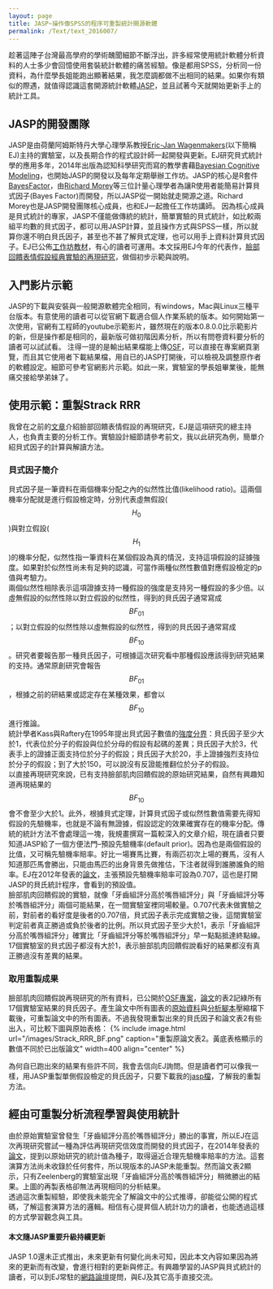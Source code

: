 ```yaml
---
layout: page
title: JASP~操作像SPSS的程序可重製統計開源軟體
permalink: /Text/text_2016007/
---
```


趁著這陣子台灣最高學府的學術醜聞細節不斷浮出，許多經常使用統計軟體分析資料的人士多少會回憶使用套裝統計軟體的痛苦經驗。像是都用SPSS，分析同一份資料，為什麼學長姐能跑出顯著結果，我怎麼調都做不出相同的結果。如果你有類似的際遇，就值得認識這套開源統計軟體[JASP][1]，並且試著今天就開始更新手上的統計工具。

## JASP的開發團隊
JASP是由荷蘭阿姆斯特丹大學心理學系教授[Eric-Jan Wagenmakers][2](以下簡稱EJ)主持的實驗室，以及長期合作的程式設計師一起開發與更新。EJ研究貝式統計學的應用多年，2014年出版為認知科學研究而寫的教學書藉[Bayesian Cognitive Modeling][3]，也開始JASP的開發以及每年定期舉辦工作坊。JASP的核心是R套件[BayesFactor][4]，由[Richard Morey][5]等三位計量心理學者為讓R使用者能簡易計算貝式因子(Bayes Factor)而開發，所以JASP從一開始就走開源之道。Richard Morey也是JASP開發團隊核心成員，也和EJ一起擔任工作坊講師。
因為核心成員是貝式統計的專家，JASP不僅能做傳統的統計，簡單實驗的貝式統計，如比較兩組平均數的貝式因子，都可以用JASP計算，並且操作方式與SPSS一樣，所以就算你還不明白貝氏因子，甚至也不甚了解貝式定理，也可以用手上資料計算貝式因子。EJ已公佈[工作坊教材][6]，有心的讀者可運用。本文採用EJ今年的代表作，[臉部回饋表情假設經典實驗的再現研究][7]，做個初步示範與說明。

## 入門影片示範
JASP的下載與安裝與一般開源軟體完全相同，有windows，Mac與Linux三種平台版本。有意使用的讀者可以從官網下載適合個人作業系統的版本。如何開始第一次使用，官網有工程師的youtube示範影片，雖然現在的版本0.8.0.0比示範影片的新，但是操作都是相同的，最新版可做初階因素分析，所以有問卷資料要分析的讀者可以試試看。
注得一提的是輸出結果檔能上傳[OSF][8]，可以直接在專案網頁瀏覽，而且其它使用者下載結果檔，用自已的JASP打開後，可以檢視及調整原作者的軟體設定。細節可參考官網影片示範。如此一來，實驗室的學長姐畢業後，能無痛交接給學弟妹了。

## 使用示範：重製Strack RRR
我曾在之前的[文章][9]介紹臉部回饋表情假設的再現研究，EJ是這項研究的總主持人，也負責主要的分析工作。實驗設計細節請參考前文，我以此研究為例，簡單介紹貝式因子的計算與解讀方法。

### 貝式因子簡介
貝式因子是一筆資料在兩個機率分配之內的似然性比值(likelihood ratio)。這兩個機率分配就是進行假設檢定時，分別代表虛無假設($$H_0$$)與對立假設($$H_1$$)的機率分配，似然性指一筆資料在某個假設為真的情況，支持這項假設的証據強度。如果對於似然性尚未有足夠的認識，可當作兩種似然性數值對應假設檢定的p值與考驗力。  
兩個似然性相除表示這項證據支持一種假設的強度是支持另一種假設的多少倍。以虛無假設的似然性除以對立假設的似然性，得到的貝氏因子通常寫成$$BF_{01}$$；以對立假設的似然性除以虛無假設的似然性，得到的貝氏因子通常寫成$$BF_{10}$$。研究者要報告那一種貝氏因子，可根據這次研究看中那種假設應該得到研究結果的支持。通常原創研究會報告$$BF_{01}$$，根據之前的研結果或認定存在某種效果，都會以$$BF_{10}$$進行推論。  
統計學者Kass與Raftery在1995年提出貝式因子數值的[強度分界][10]：貝氏因子至少大於1，代表位於分子的假設與位於分母的假設有起碼的差異；貝氏因子大於3，代表手上的證據正面支持位於分子的假設；貝氏因子大於20，手上證據強烈支持位於分子的假設；到了大於150，可以說沒有反證能推翻位於分子的假設。  
以直接再現研究來說，已有支持臉部肌肉回饋假說的原始研究結果，自然有興趣知道再現結果的$$BF_{10}$$會不會至少大於1。此外，根據貝式定理，計算貝式因子或似然性數值需要先得知假設的先驗機率，也就是不論有無證據，假設認定的效果確實存在的機率分配。傳統的統計方法不會處理這一塊，我規畫撰寫一篇較深入的文章介紹，現在讀者只要知道JASP給了一個方便法門–預設先驗機率(default prior)。因為也是兩個假設的比值，又可稱先驗機率賠率。好比一場賽馬比賽，有兩匹初次上場的賽馬，沒有人知道那匹馬會勝出，只能由馬匹的出身背景先做推估，下注者就得到誰勝誰負的賠率。EJ在2012年發表的[論文][11]，主張預設先驗機率賠率可設為0.707，這也是打開JASP的貝氏統計程序，會看到的預設值。  
臉部肌肉回饋假說的實驗，就像「牙齒組評分高於嘴唇組評分」與「牙齒組評分等於嘴唇組評分」兩個可能結果，在一間實驗室裡同場較量。0.707代表未做實驗之前，對前者的看好度是後者的0.707倍，貝式因子表示完成實驗之後，這間實驗室判定前者真正勝過或負於後者的比例。所以貝式因子至少大於1，表示「牙齒組評分高於嘴唇組評分」確實比「牙齒組評分等於嘴唇組評分」早一點點抵達終點線。17個實驗室的貝式因子都沒有大於1，表示臉部肌肉回饋假說看好的結果都沒有真正勝過沒有差異的結果。  

### 取用重製成果
臉部肌肉回饋假說再現研究的所有資料，已公開於[OSF專案][12]，[論文][13]的表2記綠所有17個實驗室結果的貝氏因子。產生論文中所有圖表的[原始資料][14]與[分析腳本][15]壓縮檔下載後，可重製論文中的所有圖表。不過我發現重製出來的貝氏因子和論文表2有些出入，可比較下圖與原始表格：
{% include image.html url="/images/Strack_RRR_BF.png" caption="重製原論文表2。黃底表格顯示的數值不同於已出版論文" width=400 align="center" %}

為何自已跑出來的結果有些許不同，我會去信向EJ詢問。但是讀者們可以像我一樣，用JASP重製單側假設檢定的貝氏因子，只要下載我的[jasp檔][16]，了解我的重製方法。

## 經由可重製分析流程學習與使用統計
由於原始實驗室曾發生「牙齒組評分高於嘴唇組評分」勝出的事實，所以EJ在這次再現研究嘗試一種為評估再現研究信效度而開發的貝式因子，在2014年發表的[論文][17]，提到以原始研究的統計值為種子，取得逼近合理先驗機率賠率的方法。這套演算方法尚未收錄於任何套件，所以現版本的JASP未能重製。然而論文表2顯示，只有Zeelenberg的實驗室出現「牙齒組評分高於嘴唇組評分」稍微勝出的結果。上圖的再製表格卻無法再現相同的分析結果。  
透過這次重製經驗，即使我未能完全了解論文中的公式推導，卻能從公開的程式碼，了解這套演算方法的邏輯。相信有心提昇個人統計功力的讀者，也能透過這樣的方式學習觀念與工具。  

#### 本文隨JASP重要升級持續更新
JASP 1.0還未正式推出，未來更新有何變化尚未可知，因此本文內容如果因為將來的更新而有改變，會進行相對的更新與修正。有興趣學習的JASP與貝式統計的讀者，可以到EJ常駐的[網路論壇][18]提問，與EJ及其它高手直接交流。


[1]: https://jasp-stats.org/
[2]: http://www.ejwagenmakers.com/
[3]: https://bayesmodels.com/
[4]: http://bayesfactorpcl.r-forge.r-project.org/
[5]: https://richarddmorey.org/
[6]: https://osf.io/r73y9/?view_only=c8f313fa105c467881c55be64f1bc83e
[7]: http://pps.sagepub.com/content/early/2016/10/21/1745691616674458.abstract
[8]: https://osf.io/
[9]: http://scchen.com/Text/text_2016004/
[10]: http://www.tandfonline.com/doi/abs/10.1080/01621459.1995.10476572
[11]: https://www.ncbi.nlm.nih.gov/pmc/articles/PMC3505519/
[12]: https://osf.io/hgi2y/
[13]: https://osf.io/6jtny/
[14]: https://osf.io/9j72u/
[15]: https://osf.io/tbq26/
[16]: https://osf.io/byht3/
[17]: http://doi.apa.org/getdoi.cfm?doi=10.1037/a0036731
[18]: http://forum.cogsci.nl/index.php?p=/categories/jasp-bayesfactor
